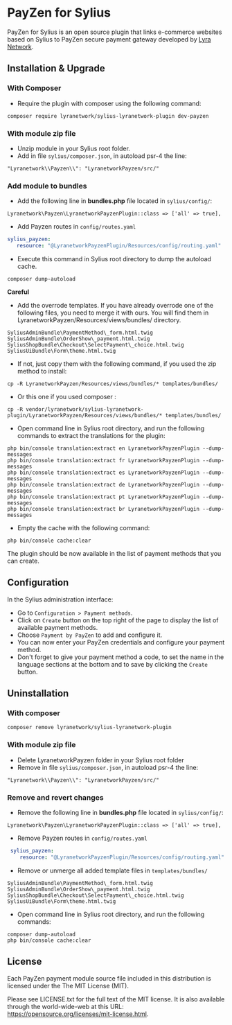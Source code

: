 # PayZen for Sylius

PayZen for Sylius is an open source plugin that links e-commerce websites based on Sylius to PayZen secure payment gateway developed by [Lyra Network](https://www.lyra.com/).

## Installation & Upgrade

### With Composer
- Require the plugin with composer using the following command:

```
composer require lyranetwork/sylius-lyranetwork-plugin dev-payzen
```
### With module zip file
- Unzip module in your Sylius root folder.
- Add in file `sylius/composer.json`, in autoload psr-4 the line:

```
"Lyranetwork\\Payzen\\": "LyranetworkPayzen/src/"
```

### Add module to bundles
- Add the following line in  __bundles.php__  file located in `sylius/config/`:

```
Lyranetwork\Payzen\LyranetworkPayzenPlugin::class => ['all' => true],
```

- Add Payzen routes in `config/routes.yaml`

 ```yaml
 sylius_payzen:
    resource: "@LyranetworkPayzenPlugin/Resources/config/routing.yaml"
 ```

- Execute this command in Sylius root directory to dump the autoload cache.

```
composer dump-autoload
```

**Careful**

- Add the overrode templates. If you have already overrode one of the following files, you need to merge it with ours. You will find them in LyranetworkPayzen/Resources/views/bundles/ directory.

```
SyliusAdminBundle\PaymentMethod\_form.html.twig
SyliusAdminBundle\OrderShow\_payment.html.twig
SyliusShopBundle\Checkout\SelectPayment\_choice.html.twig
SyliusUiBundle\Form\theme.html.twig
```
- If not, just copy them with the following command, if you used the zip method to install:

```
cp -R LyranetworkPayzen/Resources/views/bundles/* templates/bundles/
```
- Or this one if you used composer :

```
cp -R vendor/lyranetwork/sylius-lyranetwork-plugin/LyranetworkPayzen/Resources/views/bundles/* templates/bundles/
```


- Open command line in Sylius root directory, and run the following commands to extract the translations for the plugin:

```
php bin/console translation:extract en LyranetworkPayzenPlugin --dump-messages
php bin/console translation:extract fr LyranetworkPayzenPlugin --dump-messages
php bin/console translation:extract es LyranetworkPayzenPlugin --dump-messages
php bin/console translation:extract de LyranetworkPayzenPlugin --dump-messages
php bin/console translation:extract pt LyranetworkPayzenPlugin --dump-messages
php bin/console translation:extract br LyranetworkPayzenPlugin --dump-messages
```

- Empty the cache with the following command:

```
php bin/console cache:clear
```

The plugin should be now available in the list of payment methods that you can create.

## Configuration
In the Sylius administration interface:
- Go to `Configuration > Payment methods`.
- Click on `Create` button on the top right of the page to display the list of available payment methods.
- Choose `Payment by PayZen` to add and configure it.
- You can now enter your PayZen credentials and configure your payment method. 
- Don't forget to give your payment method a code, to set the name in the language sections at the bottom and to save by clicking the `Create` button.

## Uninstallation

### With composer
```
composer remove lyranetwork/sylius-lyranetwork-plugin
```

### With module zip file
- Delete LyranetworkPayzen folder in your Sylius root folder
- Remove in file `sylius/composer.json`, in autoload psr-4 the line:

```
"Lyranetwork\\Payzen\\": "LyranetworkPayzen/src/"
```

### Remove and revert changes
- Remove the following line in  __bundles.php__  file located in `sylius/config/`:

```
Lyranetwork\Payzen\LyranetworkPayzenPlugin::class => ['all' => true],
```

- Remove Payzen routes in `config/routes.yaml`

```yaml
 sylius_payzen:
    resource: "@LyranetworkPayzenPlugin/Resources/config/routing.yaml"
```

- Remove or unmerge all added template files in `templates/bundles/`

```
SyliusAdminBundle\PaymentMethod\_form.html.twig
SyliusAdminBundle\OrderShow\_payment.html.twig
SyliusShopBundle\Checkout\SelectPayment\_choice.html.twig
SyliusUiBundle\Form\theme.html.twig
```

- Open command line in Sylius root directory, and run the following commands:

```
composer dump-autoload
php bin/console cache:clear
```
## License

Each PayZen payment module source file included in this distribution is licensed under the The MIT License (MIT).

Please see LICENSE.txt for the full text of the MIT license. It is also available through the world-wide-web at this URL: https://opensource.org/licenses/mit-license.html.
